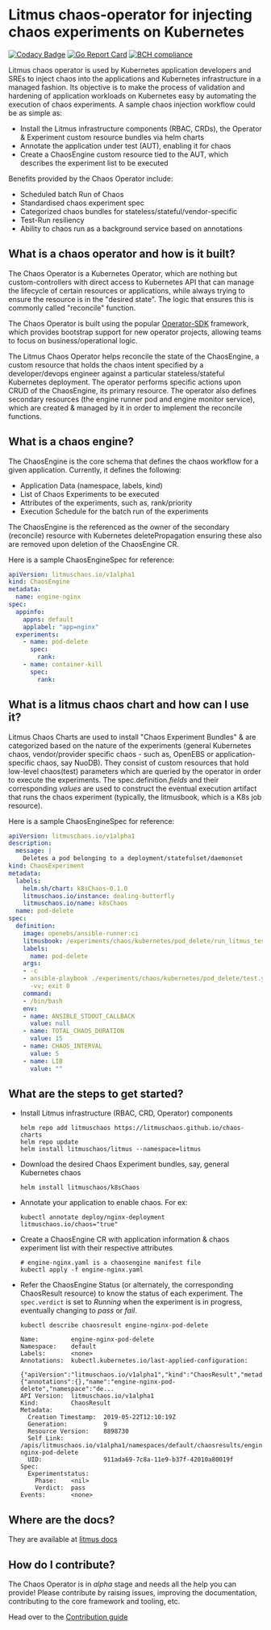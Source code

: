 # Litmus chaos-operator for injecting chaos experiments on Kubernetes

[![Codacy Badge](https://api.codacy.com/project/badge/Grade/5d3a1caf80454c55bfa4fa4f6b1b9a9f)](https://www.codacy.com/app/chandan.kumar/chaos-operator?utm_source=github.com&amp;utm_medium=referral&amp;utm_content=litmuschaos/chaos-operator&amp;utm_campaign=Badge_Grade)
[![Go Report Card](https://goreportcard.com/badge/github.com/litmuschaos/chaos-operator)](https://goreportcard.com/report/github.com/litmuschaos/chaos-operator)
[![BCH compliance](https://bettercodehub.com/edge/badge/litmuschaos/chaos-operator?branch=master)](https://bettercodehub.com/)
  
Litmus chaos operator is used by Kubernetes application developers and SREs to inject chaos into the applications 
and Kubernetes infrastructure in a managed fashion. Its objective is to make the process of validation and 
hardening of application workloads on Kubernetes easy by automating the execution of chaos experiments. A sample chaos 
injection workflow could be as simple as:

- Install the Litmus infrastructure components (RBAC, CRDs), the Operator & Experiment custom resource bundles via helm charts
- Annotate the application under test (AUT), enabling it for chaos
- Create a ChaosEngine custom resource tied to the AUT, which describes the experiment list to be executed 

Benefits provided by the Chaos Operator include: 

- Scheduled batch Run of Chaos
- Standardised chaos experiment spec 
- Categorized chaos bundles for stateless/stateful/vendor-specific
- Test-Run resiliency 
- Ability to chaos run as a background service based on annotations

## What is a chaos operator and how is it built?

The Chaos Operator is a Kubernetes Operator, which are nothing but custom-controllers with direct access to Kubernetes API
that can manage the lifecycle of certain resources or applications, while always trying to ensure the resource is in the "desired
state". The logic that ensures this is commonly called "reconcile" function.

The Chaos Operator is built using the popular [Operator-SDK](https://github.com/operator-framework/operator-sdk/) framework, 
which provides bootstrap support for new operator projects, allowing teams to focus on business/operational logic. 

The Litmus Chaos Operator helps reconcile the state of the ChaosEngine, a custom resource that holds the chaos intent 
specified by a developer/devops engineer against a particular stateless/stateful Kubernetes deployment. The operator performs
specific actions upon CRUD of the ChaosEngine, its primary resource. The operator also defines secondary resources (the engine 
runner pod and engine monitor service), which are created & managed by it in order to implement the reconcile functions. 

## What is a chaos engine?

The ChaosEngine is the core schema that defines the chaos workflow for a given application. Currently, it defines the following:

- Application Data (namespace, labels, kind)
- List of Chaos Experiments to be executed
- Attributes of the experiments, such as, rank/priority 
- Execution Schedule for the batch run of the experiments

The ChaosEngine is the referenced as the owner of the secondary (reconcile) resource with Kubernetes deletePropagation 
ensuring these also are removed upon deletion of the ChaosEngine CR.

Here is a sample ChaosEngineSpec for reference: 

  ```yaml
  apiVersion: litmuschaos.io/v1alpha1
  kind: ChaosEngine
  metadata:
    name: engine-nginx
  spec:
    appinfo: 
      appns: default
      applabel: "app=nginx"
    experiments:
      - name: pod-delete 
        spec:
          rank: 
      - name: container-kill
        spec:
          rank:  
  ```

## What is a litmus chaos chart and how can I use it?

Litmus Chaos Charts are used to install "Chaos Experiment Bundles" & are categorized based on the nature
of the experiments (general Kubernetes chaos, vendor/provider specific chaos - such as, OpenEBS or 
application-specific chaos, say NuoDB). They consist of custom resources that hold low-level chaos(test) 
parameters which are queried by the operator in order to execute the experiments. The spec.definition._fields_
and their corresponding _values_ are used to construct the eventual execution artifact that runs the chaos 
experiment (typically, the litmusbook, which is a K8s job resource). 

Here is a sample ChaosEngineSpec for reference:

```yaml
apiVersion: litmuschaos.io/v1alpha1
description:
  message: |
    Deletes a pod belonging to a deployment/statefulset/daemonset
kind: ChaosExperiment
metadata:
  labels:
    helm.sh/chart: k8sChaos-0.1.0
    litmuschaos.io/instance: dealing-butterfly
    litmuschaos.io/name: k8sChaos
  name: pod-delete
spec:
  definition:
    image: openebs/ansible-runner:ci
    litmusbook: /experiments/chaos/kubernetes/pod_delete/run_litmus_test.yml
    labels:
      name: pod-delete
    args:
    - -c
    - ansible-playbook ./experiments/chaos/kubernetes/pod_delete/test.yml -i /etc/ansible/hosts
      -vv; exit 0
    command:
    - /bin/bash
    env:
    - name: ANSIBLE_STDOUT_CALLBACK
      value: null
    - name: TOTAL_CHAOS_DURATION
      value: 15
    - name: CHAOS_INTERVAL
      value: 5
    - name: LIB
      value: ""
```

## What are the steps to get started?

- Install Litmus infrastructure (RBAC, CRD, Operator) components 

  ```
  helm repo add litmuschaos https://litmuschaos.github.io/chaos-charts
  helm repo update
  helm install litmuschaos/litmus --namespace=litmus
  ```

- Download the desired Chaos Experiment bundles, say, general Kubernetes chaos

  ```
  helm install litmuschaos/k8sChaos
  ```

- Annotate your application to enable chaos. For ex:

  ```
  kubectl annotate deploy/nginx-deployment litmuschaos.io/chaos="true"
  ```

- Create a ChaosEngine CR with application information & chaos experiment list with their respective attributes

  ```
  # engine-nginx.yaml is a chaosengine manifest file
  kubectl apply -f engine-nginx.yaml
  ``` 
- Refer the ChaosEngine Status (or alternately, the corresponding ChaosResult resource) to know the status 
  of each experiment. The `spec.verdict` is set to _Running_ when the experiment is in progress, eventually
  changing to _pass_ or _fail_.

  ```
  kubectl describe chaosresult engine-nginx-pod-delete

  Name:         engine-nginx-pod-delete
  Namespace:    default
  Labels:       <none>
  Annotations:  kubectl.kubernetes.io/last-applied-configuration:
                {"apiVersion":"litmuschaos.io/v1alpha1","kind":"ChaosResult","metadata":{"annotations":{},"name":"engine-nginx-pod-delete","namespace":"de...
  API Version:  litmuschaos.io/v1alpha1
  Kind:         ChaosResult
  Metadata:
    Creation Timestamp:  2019-05-22T12:10:19Z
    Generation:          9
    Resource Version:    8898730
    Self Link:           /apis/litmuschaos.io/v1alpha1/namespaces/default/chaosresults/engine-nginx-pod-delete
    UID:                 911ada69-7c8a-11e9-b37f-42010a80019f
  Spec:
    Experimentstatus:
      Phase:    <nil>
      Verdict:  pass
  Events:       <none>
  ```

## Where are the docs?

They are available at [litmus docs](https://docs.litmuschaos.io)

## How do I contribute?

The Chaos Operator is in _alpha_ stage and needs all the help you can provide! Please contribute by raising issues, 
improving the documentation, contributing to the core framework and tooling, etc.

Head over to the [Contribution guide](CONTRIBUTING.md)
